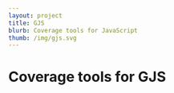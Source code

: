 ```yaml
---
layout: project
title: GJS
blurb: Coverage tools for JavaScript
thumb: /img/gjs.svg
---
```


Coverage tools for GJS
======================
